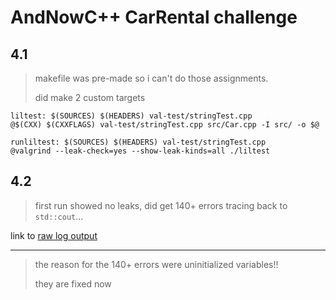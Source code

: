 # AndNowC++ CarRental challenge

## 4.1

> makefile was pre-made so i can't do those assignments.
>
> did make 2 custom targets

```make
liltest: $(SOURCES) $(HEADERS) val-test/stringTest.cpp
@$(CXX) $(CXXFLAGS) val-test/stringTest.cpp src/Car.cpp -I src/ -o $@

runliltest: $(SOURCES) $(HEADERS) val-test/stringTest.cpp
@valgrind --leak-check=yes --show-leak-kinds=all ./liltest
```

## 4.2

> first run showed no leaks, did get 140+ errors tracing back to `std::cout`...

link to [raw log output](logOutput.md)

---

> the reason for the 140+ errors were uninitialized variables!!
>
> they are fixed now
